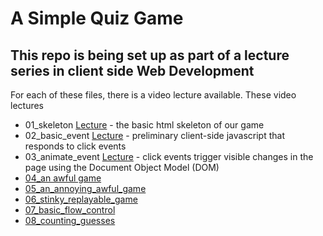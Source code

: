 # A Simple Quiz Game

## This repo is being set up as part of a lecture series in client side Web Development

For each of these files, there is a video lecture available. These video lectures 

 - 01_skeleton [Lecture](https://www.youtube.com/watch?v=ljYvHLoLhBA) - the basic html skeleton of our game
 - 02_basic_event [Lecture](https://www.youtube.com/watch?v=xDgOMfJxlPg) - preliminary client-side javascript that responds to click events
 - 03_animate_event [Lecture](https://www.youtube.com/watch?v=nJQxS4b6D4E) - click events trigger visible changes in the page using the Document Object Model (DOM)
 - [04_an awful game](https://www.youtube.com/watch?v=XVIdW-o7EOY)
 - [05_an_annoying_awful_game](https://www.youtube.com/watch?v=FlV3fIGIs9o)
 - [06_stinky_replayable_game](https://www.youtube.com/watch?v=v-iP1SP94gc)
 - [07_basic_flow_control](https://www.youtube.com/watch?v=zxukHJ3zSRU)
 - [08_counting_guesses](https://youtu.be/M_O3p9cs2cE)

##

